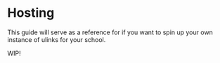 # Hosting

This guide will serve as a reference for if you want to spin up your own instance of ulinks for your school.

WIP!
